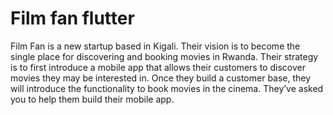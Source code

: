 # Film fan flutter
Film Fan is a new startup based in Kigali. Their vision is to become the single place for discovering and booking movies in Rwanda. Their strategy is to first introduce a mobile app that allows their customers to discover movies they may be interested in. Once they build a  customer base, they will introduce the functionality to book movies in the cinema. They’ve asked you to help them build their mobile app.
